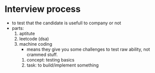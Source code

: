 # Interview process
- to test that the candidate is usefull to company or not
- parts:
    1. aptitute
    2. leetcode (dsa)
    3. machine coding
        - means they give you some challenges to test raw ability, not crammed stuff.
        1. concept: testing basics
        2. task: to build/implement something